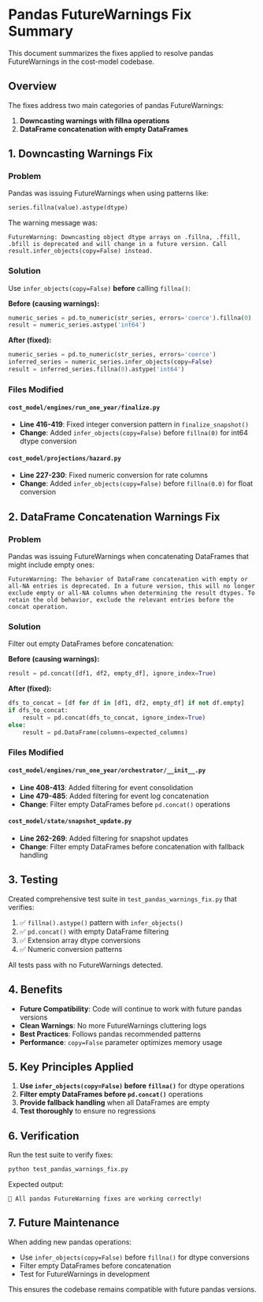 # Pandas FutureWarnings Fix Summary

This document summarizes the fixes applied to resolve pandas FutureWarnings in the cost-model codebase.

## Overview

The fixes address two main categories of pandas FutureWarnings:

1. **Downcasting warnings with fillna operations**
2. **DataFrame concatenation with empty DataFrames**

## 1. Downcasting Warnings Fix

### Problem
Pandas was issuing FutureWarnings when using patterns like:
```python
series.fillna(value).astype(dtype)
```

The warning message was:
```
FutureWarning: Downcasting object dtype arrays on .fillna, .ffill, .bfill is deprecated and will change in a future version. Call result.infer_objects(copy=False) instead.
```

### Solution
Use `infer_objects(copy=False)` **before** calling `fillna()`:

**Before (causing warnings):**
```python
numeric_series = pd.to_numeric(str_series, errors='coerce').fillna(0)
result = numeric_series.astype('int64')
```

**After (fixed):**
```python
numeric_series = pd.to_numeric(str_series, errors='coerce')
inferred_series = numeric_series.infer_objects(copy=False)
result = inferred_series.fillna(0).astype('int64')
```

### Files Modified

#### `cost_model/engines/run_one_year/finalize.py`
- **Line 416-419**: Fixed integer conversion pattern in `finalize_snapshot()`
- **Change**: Added `infer_objects(copy=False)` before `fillna(0)` for int64 dtype conversion

#### `cost_model/projections/hazard.py`
- **Line 227-230**: Fixed numeric conversion for rate columns
- **Change**: Added `infer_objects(copy=False)` before `fillna(0.0)` for float conversion

## 2. DataFrame Concatenation Warnings Fix

### Problem
Pandas was issuing FutureWarnings when concatenating DataFrames that might include empty ones:
```
FutureWarning: The behavior of DataFrame concatenation with empty or all-NA entries is deprecated. In a future version, this will no longer exclude empty or all-NA columns when determining the result dtypes. To retain the old behavior, exclude the relevant entries before the concat operation.
```

### Solution
Filter out empty DataFrames before concatenation:

**Before (causing warnings):**
```python
result = pd.concat([df1, df2, empty_df], ignore_index=True)
```

**After (fixed):**
```python
dfs_to_concat = [df for df in [df1, df2, empty_df] if not df.empty]
if dfs_to_concat:
    result = pd.concat(dfs_to_concat, ignore_index=True)
else:
    result = pd.DataFrame(columns=expected_columns)
```

### Files Modified

#### `cost_model/engines/run_one_year/orchestrator/__init__.py`
- **Line 408-413**: Added filtering for event consolidation
- **Line 479-485**: Added filtering for event log concatenation
- **Change**: Filter empty DataFrames before `pd.concat()` operations

#### `cost_model/state/snapshot_update.py`
- **Line 262-269**: Added filtering for snapshot updates
- **Change**: Filter empty DataFrames before concatenation with fallback handling

## 3. Testing

Created comprehensive test suite in `test_pandas_warnings_fix.py` that verifies:

1. ✅ `fillna().astype()` pattern with `infer_objects()`
2. ✅ `pd.concat()` with empty DataFrame filtering
3. ✅ Extension array dtype conversions
4. ✅ Numeric conversion patterns

All tests pass with no FutureWarnings detected.

## 4. Benefits

- **Future Compatibility**: Code will continue to work with future pandas versions
- **Clean Warnings**: No more FutureWarnings cluttering logs
- **Best Practices**: Follows pandas recommended patterns
- **Performance**: `copy=False` parameter optimizes memory usage

## 5. Key Principles Applied

1. **Use `infer_objects(copy=False)` before `fillna()`** for dtype operations
2. **Filter empty DataFrames before `pd.concat()`** operations
3. **Provide fallback handling** when all DataFrames are empty
4. **Test thoroughly** to ensure no regressions

## 6. Verification

Run the test suite to verify fixes:
```bash
python test_pandas_warnings_fix.py
```

Expected output:
```
🎉 All pandas FutureWarning fixes are working correctly!
```

## 7. Future Maintenance

When adding new pandas operations:
- Use `infer_objects(copy=False)` before `fillna()` for dtype conversions
- Filter empty DataFrames before concatenation
- Test for FutureWarnings in development

This ensures the codebase remains compatible with future pandas versions.
